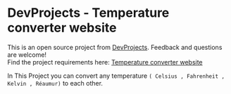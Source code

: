 # DevProjects - Temperature converter website
This is an open source project from [DevProjects](http://www.codementor.io/projects). Feedback and questions are welcome!<br>
Find the project requirements here: [Temperature converter website](https://www.codementor.io/projects/web/temperature-converter-website-atx32dy7mf)<br>

In This Project you can convert any temperature `( Celsius , Fahrenheit ,  Kelvin , Réaumur)`  to each other.


